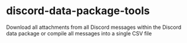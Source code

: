 # discord-data-package-tools
Download all attachments from all Discord messages within the Discord data package or compile all messages into a single CSV file
